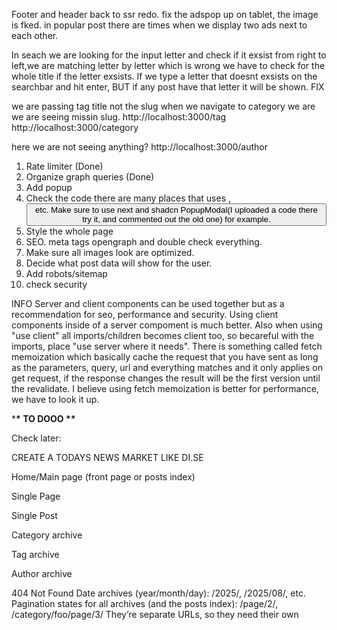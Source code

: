 
Footer and header back to ssr redo.
fix the adspop up on tablet, the image is fked.
in popular post there are times when we display two ads next to each other.

In seach we are looking for the input letter and check if it exsist from right to left,we are matching letter by letter which is wrong we have to check for the whole title if the letter exsists. If we type a letter that doesnt exsists on the searchbar and hit enter, BUT if any post have that letter it will be shown. FIX 



we are passing tag title not the slug
when we navigate to category we are we are seeing missin slug. 
http://localhost:3000/tag
http://localhost:3000/category

here we are not seeing anything?
http://localhost:3000/author 

1. Rate limiter (Done)  
2. Organize graph queries (Done)
3. Add popup
4. Check the code there are many places that uses <a>, <button> etc. Make sure to use next and shadcn PopupModal(I uploaded a code there try it, and commented out the old one) for example.
5. Style the whole page
6. SEO. meta tags opengraph and double check everything.
7. Make sure all images look are optimized.
8. Decide what post data will show for the user.
9. Add robots/sitemap
10. check security



INFO
Server and client components can be used together but as a recommendation for seo, performance and security. Using client components inside of a server compoment is much better. Also when using "use client" all imports/children becomes client too, so becareful with the imports, place "use server where it needs". There is something called fetch memoization which basically cache the request that you have sent as long as the parameters, query, url and everything matches and it only applies on get request, if the response changes the result will be the first version until the revalidate. I believe using fetch memoization is better for performance, we have to look it up.

\***\* TO DOOO \*\***

Check later:

CREATE A TODAYS NEWS MARKET LIKE DI.SE


Home/Main page (front page or posts index)

Single Page

Single Post

Category archive

Tag archive

Author archive

404 Not Found
Date archives (year/month/day): /2025/, /2025/08/, etc.
Pagination states for all archives (and the posts index): /page/2/, /category/foo/page/3/
They’re separate URLs, so they need their own <title>, canonical to self, and robots mirrored from Rank Math.

Search results: /search?q=… (or / ?s=).
Serve meta (title like “Search results for …”) and usually noindex,follow.